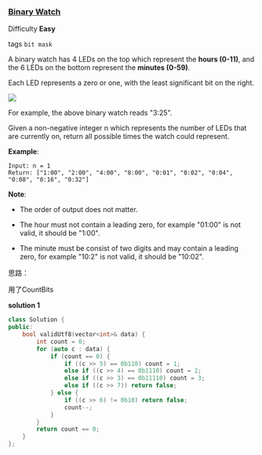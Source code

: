 ### [Binary Watch](https://leetcode.com/problems/binary-watch/)   

Difficulty **Easy**

tags `bit mask`

A binary watch has 4 LEDs on the top which represent the **hours (0-11)**, and the 6 LEDs on the bottom represent the **minutes (0-59)**.

Each LED represents a zero or one, with the least significant bit on the right.

![](http://oq5gcgc8d.bkt.gdipper.com/401_Binary_Watch/Binary_clock_samui_moon.jpg)

For example, the above binary watch reads "3:25".

Given a non-negative integer n which represents the number of LEDs that are currently on, return all possible times the watch could represent.

**Example**:
```
Input: n = 1
Return: ["1:00", "2:00", "4:00", "8:00", "0:01", "0:02", "0:04", "0:08", "0:16", "0:32"]
```

**Note**:

- The order of output does not matter.

- The hour must not contain a leading zero, for example "01:00" is not valid, it should be "1:00".

- The minute must be consist of two digits and may contain a leading zero, for example "10:2" is not valid, it should be "10:02".

思路：

用了CountBits

**solution 1**

```c++
class Solution {
public:
    bool validUtf8(vector<int>& data) {
        int count = 0;
        for (auto c : data) {
            if (count == 0) {
                if ((c >> 5) == 0b110) count = 1;
                else if ((c >> 4) == 0b1110) count = 2;
                else if ((c >> 3) == 0b11110) count = 3;
                else if ((c >> 7)) return false;
            } else {
                if ((c >> 6) != 0b10) return false;
                count--;
            }
        }
        return count == 0;
    }
};
```
